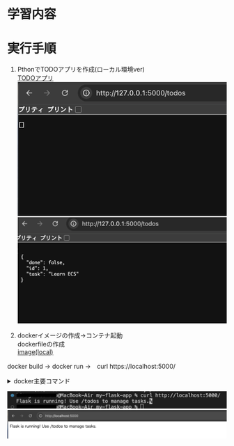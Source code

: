 # 学習内容  
# 実行手順  
1. PthonでTODOアプリを作成(ローカル環境ver)  
[TODOアプリ](TODOsub.py)  
![空実行](img2/ECS-pthon/picture02.png)  
![追記実行](img2/ECS-pthon/picture01.png)  
  
2. dockerイメージの作成→コンテナ起動  
dockerfileの作成  
[image(local)](my-flask-app)  
  
docker build → docker run →　curl https://localhost:5000/  
<details>
    <summary>docker主要コマンド</summary>
    イメージ作成  
    ```docker build -t イメージ名 .``` -tはタグづけ .は現在のディレクトリをビルド対象  
</details>  

![実行確認](img2/ECS-pthon/picture03.png)  
![実行](img2/ECS-pthon/picture04.png)  

